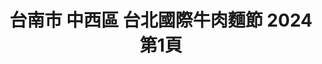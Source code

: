 ---
title: "台南市 中西區 台北國際牛肉麵節 2024 第1頁"
description: "台南市 中西區 台北國際牛肉麵節 2024 獲獎餐廳 第1頁"
keywords:
  - 美食競賽
  - 台灣美食
  - 美食精選
datePublished: "2025-06-30"
dateModified: "2025-07-05"
city: "台南市"
district: "中西區"
award: "台北國際牛肉麵節"
year: "2024"
page: 1
count: 1

restaurants:
  - name: "老龐家傳牛肉麵-保安總店"
    city: "台南市"
    district: "中西區"
    address: "700台南市中西區保安路22號"
    phone: "062055396"
    geo: "22.990330941273367, 120.19711728075148"
    link: "台南市/中西區/老龐家傳牛肉麵-保安總店"
    google_map: "https://maps.app.goo.gl/Ezi8Lsrorr2BtFbE8"
    footinder: "https://footinder.com.tw/%E5%8F%B0%E5%8D%97%E5%B8%82%E4%B8%AD%E8%A5%BF%E5%8D%80/181095/"
    award:
    - name: "台北國際牛肉麵節"
      year: "2024"
---